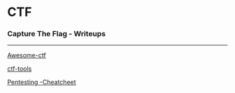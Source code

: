 # CTF
### Capture The Flag - Writeups
******
[Awesome-ctf](https://apsdehal.in/awesome-ctf/)

[ctf-tools](https://github.com/zardus/ctf-tools)

[Pentesting -Cheatcheet](https://github.com/coreb1t/awesome-pentest-cheat-sheets)
